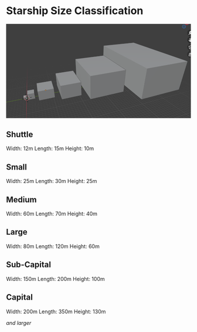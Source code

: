 # Starship Size Classification

![Reference Image](reference.png)

## Shuttle

Width: 12m
Length: 15m
Height: 10m

## Small

Width: 25m
Length: 30m
Height: 25m

## Medium

Width: 60m
Length: 70m
Height: 40m

## Large

Width: 80m
Length: 120m
Height: 60m

## Sub-Capital

Width: 150m
Length: 200m
Height: 100m

## Capital

Width: 200m
Length: 350m
Height: 130m

*and larger* 